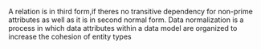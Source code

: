 A relation is in third form,if theres no transitive dependency for non-prime attributes as well as it is in second normal form.
Data normalization is a process in which data attributes within a data model are organized to increase  the cohesion of entity types
